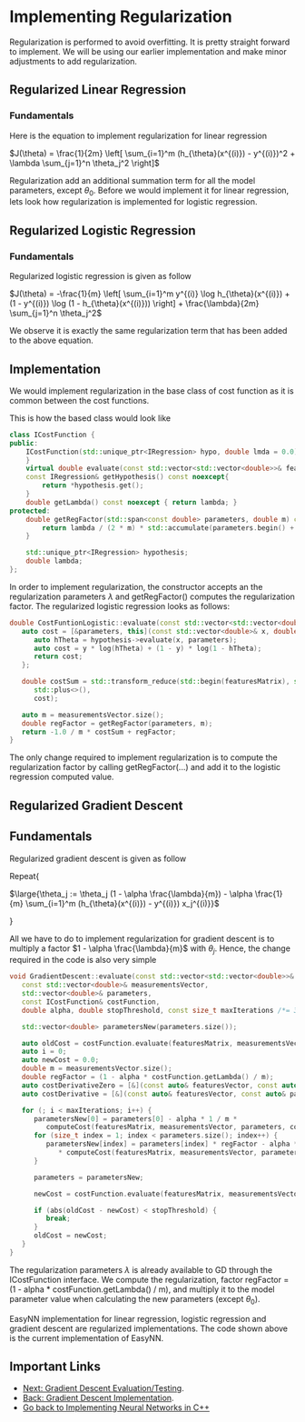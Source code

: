 # Implementing Regularization

Regularization is performed to avoid overfitting. It is pretty straight forward to implement. We will be using our earlier implementation and make minor adjustments to add regularization.

## Regularized Linear Regression

### Fundamentals

Here is the equation to implement regularization for linear regression

$J(\theta) = \frac{1}{2m} \left[ \sum_{i=1}^m (h_{\theta}(x^{(i)}) - y^{(i)})^2 + \lambda \sum_{j=1}^n \theta_j^2 \right]$

Regularization add an additional summation term for all the model parameters, except $\theta_0$. Before we would implement it for linear regression, lets look how regularization is implemented for logistic regression.

## Regularized Logistic Regression

### Fundamentals

Regularized logistic regression is given as follow

$J(\theta) = -\frac{1}{m} \left[ \sum_{i=1}^m y^{(i)} \log h_{\theta}(x^{(i)}) + (1 - y^{(i)}) \log (1 - h_{\theta}(x^{(i)})) \right] + \frac{\lambda}{2m} \sum_{j=1}^n \theta_j^2$

We observe it is exactly the same regularization term that has been added to the above equation.

## Implementation

We would implement regularization in the base class of cost function as it is common between the cost functions. 

This is how the based class would look like

```cpp
class ICostFunction {
public:
    ICostFunction(std::unique_ptr<IRegression> hypo, double lmda = 0.0) : hypothesis{ std::move(hypo) }, lambda{ lmda } {
    }
    virtual double evaluate(const std::vector<std::vector<double>>& featuresMatrix, std::span<const double> measurementsVector, std::span<const double> parameters) const = 0;
    const IRegression& getHypothesis() const noexcept{
        return *hypothesis.get();
    }
    double getLambda() const noexcept { return lambda; }
protected:
    double getRegFactor(std::span<const double> parameters, double m) const noexcept{
        return lambda / (2 * m) * std::accumulate(parameters.begin() + 1, parameters.end(), 0, [](auto acc, auto x) { return acc + x * x; });
    }

    std::unique_ptr<IRegression> hypothesis;
    double lambda;
};
```

In order to implement regularization, the constructor accepts an the regularization parameters $\lambda$ and getRegFactor() computes the regularization factor. The regularized logistic regression looks as follows:

```cpp
double CostFuntionLogistic::evaluate(const std::vector<std::vector<double>>& featuresMatrix, std::span<const double> measurementsVector, std::span<const double> parameters) const{
   auto cost = [&parameters, this](const std::vector<double>& x, double y) -> double {
      auto hTheta = hypothesis->evaluate(x, parameters);
      auto cost = y * log(hTheta) + (1 - y) * log(1 - hTheta);
      return cost;
   };

   double costSum = std::transform_reduce(std::begin(featuresMatrix), std::end(featuresMatrix), std::begin(measurementsVector), 0.0,
      std::plus<>(),
      cost);

   auto m = measurementsVector.size();
   double regFactor = getRegFactor(parameters, m);
   return -1.0 / m * costSum + regFactor;
}
```

The only change required to implement regularization is to compute the regularization factor by calling getRegFactor(...) and add it to the logistic regression computed value.

## Regularized Gradient Descent

## Fundamentals

Regularized gradient descent is given as follow

Repeat{

$\large{\theta_j := \theta_j (1 - \alpha \frac{\lambda}{m}) - \alpha \frac{1}{m} \sum_{i=1}^m (h_{\theta}(x^{(i)}) - y^{(i)}) x_j^{(i)}}$

}

All we have to do to implement regularization for gradient descent is to multiply a factor $1 - \alpha \frac{\lambda}{m}$ with $\theta_j$. Hence, the change required in the code is also very simple

```cpp
void GradientDescent::evaluate(const std::vector<std::vector<double>>& featuresMatrix,
   const std::vector<double>& measurementsVector,
   std::vector<double>& parameters,
   const ICostFunction& costFunction,
   double alpha, double stopThreshold, const size_t maxIterations /*= 3000*/) {

   std::vector<double> parametersNew(parameters.size());

   auto oldCost = costFunction.evaluate(featuresMatrix, measurementsVector, parameters);
   auto i = 0;
   auto newCost = 0.0;
   double m = measurementsVector.size();
   double regFactor = (1 - alpha * costFunction.getLambda() / m);
   auto costDerivativeZero = [&](const auto& featuresVector, const auto& parameters, auto measurement, size_t index) {return costFunction.getHypothesis().evaluate(featuresVector, parameters) - measurement; };
   auto costDerivative = [&](const auto& featuresVector, const auto& parameters, auto measurement, size_t index) {return (costFunction.getHypothesis().evaluate(featuresVector, parameters) - measurement) * featuresVector[index - 1]; };

   for (; i < maxIterations; i++) {
      parametersNew[0] = parameters[0] - alpha * 1 / m *
         computeCost(featuresMatrix, measurementsVector, parameters, costDerivativeZero);
      for (size_t index = 1; index < parameters.size(); index++) {
         parametersNew[index] = parameters[index] * regFactor - alpha * 1 / m
            * computeCost(featuresMatrix, measurementsVector, parameters, costDerivative, index);
      }

      parameters = parametersNew;

      newCost = costFunction.evaluate(featuresMatrix, measurementsVector, parametersNew);

      if (abs(oldCost - newCost) < stopThreshold) {
         break;
      }
      oldCost = newCost;
   }
}
```

The regularization parameters $\lambda$ is already available to GD through the ICostFunction interface. We compute the regularization, factor regFactor = (1 - alpha * costFunction.getLambda() / m), and multiply it to the model parameter value when calculating the new parameters (except $\theta_0$).

EasyNN implementation for linear regression, logistic regression and gradient descent are regularized implementations. The code shown above is the current implementation of EasyNN.

## Important Links
* [Next: Gradient Descent Evaluation/Testing](./GradientDescentTest.md).
* [Back: Gradient Descent Implementation](./GradientDescent.md).
* [Go back to Implementing Neural Networks in C++](./index.md)